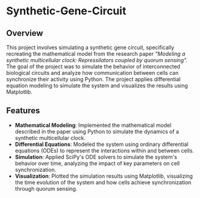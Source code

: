# Synthetic-Gene-Circuit

## Overview
This project involves simulating a synthetic gene circuit, specifically recreating the mathematical model from the research paper _"Modeling a synthetic multicellular clock: Repressilators coupled by quorum sensing"._ The goal of the project was to simulate the behavior of interconnected biological circuits and analyze how communication between cells can synchronize their activity using Python. The project applies differential equation modeling to simulate the system and visualizes the results using Matplotlib.

## Features
- **Mathematical Modeling**: Implemented the mathematical model described in the paper using Python to simulate the dynamics of a synthetic multicellular clock.
- **Differential Equations**: Modeled the system using ordinary differential equations (ODEs) to represent the interactions within and between cells.
- **Simulation**: Applied SciPy's ODE solvers to simulate the system's behavior over time, analyzing the impact of key parameters on cell synchronization.
- **Visualization**: Plotted the simulation results using Matplotlib, visualizing the time evolution of the system and how cells achieve synchronization through quorum sensing.